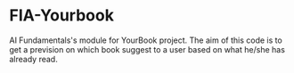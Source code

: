 # FIA-Yourbook
AI Fundamentals's module for YourBook project. 
The aim of this code is to get a prevision on which book suggest to a user based on what he/she has already read.
